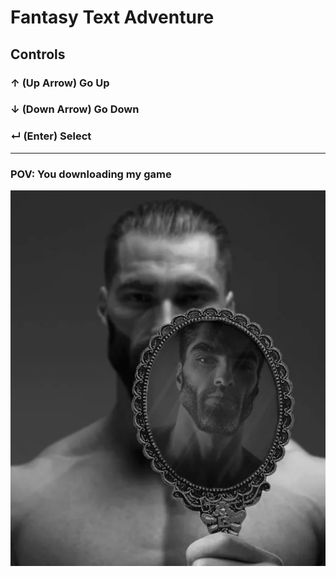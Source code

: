 # Fantasy Text Adventure

## Controls

### ↑ (Up Arrow) Go Up
### ↓ (Down Arrow) Go Down
### ↵ (Enter) Select

---

### POV: You downloading my game
![You're A Giga Chad!](https://github.com/Adrianites/Fantasy-Text-Adventure/blob/main/gigachad.png)
